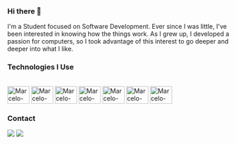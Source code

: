 ### Hi there 👋

I'm a Student focused on Software Development.
Ever since I was little, I've been interested in knowing how the things work.
As I grew up, I developed a passion for computers, so I took advantage of this interest to go deeper and deeper into what I like.

### Technologies I Use

<div style="display: inline_block"><br>
  <img align="center" alt="Marcelo-CSharp" height="40" width="50" src="https://cdn.jsdelivr.net/gh/devicons/devicon/icons/csharp/csharp-original.svg" />
  <img align="center" alt="Marcelo-Java" height="40" width="50" src="https://cdn.jsdelivr.net/gh/devicons/devicon/icons/java/java-original-wordmark.svg" />
  <img align="center" alt="Marcelo-MySQL" height="40" width="50" src="https://cdn.jsdelivr.net/gh/devicons/devicon/icons/mysql/mysql-original-wordmark.svg" />
  <img align="center" alt="Marcelo-SQLServer" height="40" width="50" src="https://cdn.jsdelivr.net/gh/devicons/devicon/icons/microsoftsqlserver/microsoftsqlserver-plain.svg" />
  <img align="center" alt="Marcelo-Bash" height="40" width="50" src="https://cdn.jsdelivr.net/gh/devicons/devicon/icons/bash/bash-original.svg" />
  <img align="center" alt="Marcelo-Git" height="40" width="50" src="https://cdn.jsdelivr.net/gh/devicons/devicon/icons/git/git-original.svg" />
  <img align="center" alt="Marcelo-GitHub" height="40" width="50" src="https://cdn.jsdelivr.net/gh/devicons/devicon/icons/github/github-original.svg" />
</div>

### Contact

<div> 
 <a href = "mailto:celofortuna@gmail.com"><img src="https://img.shields.io/badge/-Gmail-%23333?style=for-the-badge&logo=gmail&logoColor=white" target="_blank"></a>
  <a href="https://www.linkedin.com/in/marcelofortuna/" target="_blank"><img src="https://img.shields.io/badge/-LinkedIn-%230077B5?style=for-the-badge&logo=linkedin&logoColor=white" target="_blank"></a> 
</div>
